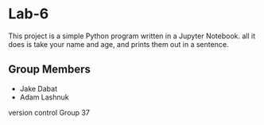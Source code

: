 # Lab-6
This project is a simple Python program written in a Jupyter Notebook.
all it does is take your name and age, and prints them out in a sentence.


## Group Members
- Jake Dabat
-  Adam Lashnuk
  
version control Group 37 
